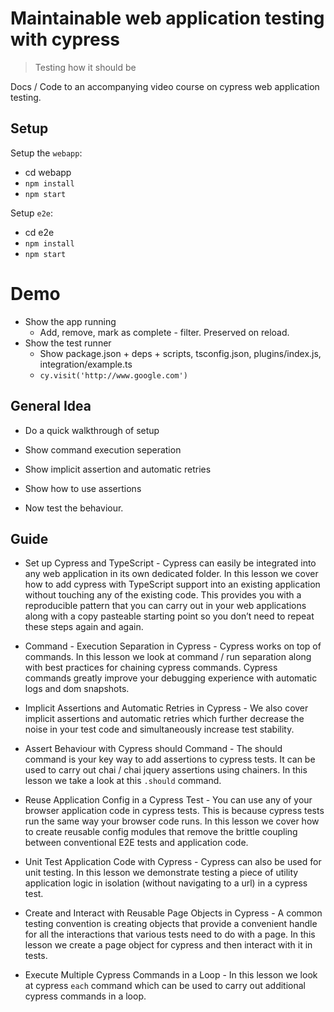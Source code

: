 # Maintainable web application testing with cypress
> Testing how it should be

Docs / Code to an accompanying video course on cypress web application testing.

## Setup 
Setup the `webapp`: 
* cd webapp
* `npm install`
* `npm start`

Setup `e2e`:
* cd e2e
* `npm install`
* `npm start`

# Demo 
* Show the app running 
  * Add, remove, mark as complete - filter. Preserved on reload.
* Show the test runner 
  * Show package.json + deps + scripts, tsconfig.json, plugins/index.js, integration/example.ts
  * `cy.visit('http://www.google.com')`

## General Idea

* Do a quick walkthrough of setup
* Show command execution seperation 
* Show implicit assertion and automatic retries 
* Show how to use assertions 

* Now test the behaviour.

## Guide

* Set up Cypress and TypeScript - Cypress can easily be integrated into any web application in its own dedicated folder. In this lesson we cover how to add cypress with TypeScript support into an existing application without touching any of the existing code. This provides you with a reproducible pattern that you can carry out in your web applications along with a copy pasteable starting point so you don’t need to repeat these steps again and again.

* Command - Execution Separation in Cypress - Cypress works on top of commands. In this lesson we look at command / run separation along with best practices for chaining cypress commands. Cypress commands greatly improve your debugging experience with automatic logs and dom snapshots.

* Implicit Assertions and Automatic Retries in Cypress - We also cover implicit assertions and automatic retries which further decrease the noise in your test code and simultaneously increase test stability.

* Assert Behaviour with Cypress should Command - The should command is your key way to add assertions to cypress tests. It can be used to carry out chai / chai jquery assertions using chainers. In this lesson we take a look at this `.should` command.

* Reuse Application Config in a Cypress Test - You can use any of your browser application code in cypress tests. This is because cypress tests run the same way your browser code runs. In this lesson we cover how to create reusable config modules that remove the brittle coupling between conventional E2E tests and application code. 

* Unit Test Application Code with Cypress - Cypress can also be used for unit testing. In this lesson we demonstrate testing a piece of utility application logic in isolation (without navigating to a url) in a cypress test.

* Create and Interact with Reusable Page Objects in Cypress - A common testing convention is creating objects that provide a convenient handle for all the interactions that various tests need to do with a page. In this lesson we create a page object for cypress and then interact with it in tests. 

* Execute Multiple Cypress Commands in a Loop - In this lesson we look at cypress `each` command which can be used to carry out additional cypress commands in a loop.
